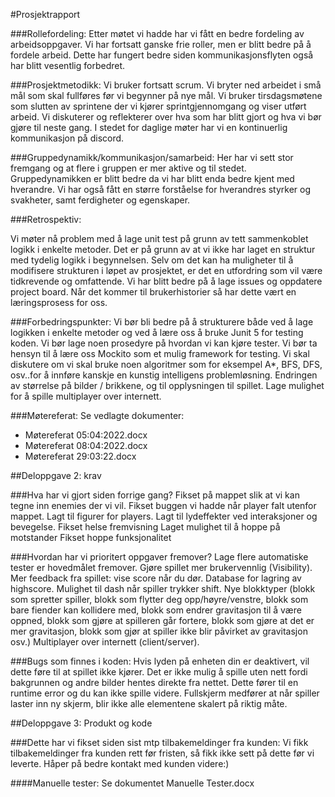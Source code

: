 #Prosjektrapport

###Rollefordeling:
Etter møtet vi hadde har vi fått en bedre fordeling av arbeidsoppgaver. Vi har fortsatt ganske frie roller, men er blitt bedre på å fordele arbeid. Dette har fungert bedre siden kommunikasjonsflyten også har blitt vesentlig forbedret.

###Prosjektmetodikk:
Vi bruker fortsatt scrum. Vi bryter ned arbeidet i små mål som skal fullføres før vi begynner på nye mål. Vi bruker tirsdagsmøtene som slutten av sprintene der vi kjører sprintgjennomgang og viser utført arbeid. Vi diskuterer og reflekterer over hva som har blitt gjort og hva vi bør gjøre til neste gang. I stedet for daglige møter har vi en kontinuerlig kommunikasjon på discord.

###Gruppedynamikk/kommunikasjon/samarbeid:
Her har vi sett stor fremgang og at flere i gruppen er mer aktive og til stedet. Gruppedynamikken er blitt bedre da vi har blitt enda bedre kjent med hverandre. Vi har også fått en større forståelse for hverandres styrker og svakheter, samt ferdigheter og egenskaper.

###Retrospektiv:

Vi møter nå problem med å lage unit test på grunn av tett sammenkoblet logikk i enkelte metoder. Det er på grunn av at vi ikke har laget en struktur med tydelig logikk i begynnelsen. Selv om det kan ha muligheter til å modifisere strukturen i løpet av prosjektet, er det en utfordring som vil være tidkrevende og omfattende.
Vi har blitt bedre på å lage issues og oppdatere project board.
Når det kommer til brukerhistorier så har dette vært en læringsprosess for oss.

###Forbedringspunkter:
Vi bør bli bedre på å strukturere både ved å lage logikken i enkelte metoder og ved å lære oss å bruke Junit 5 for testing koden.
Vi bør lage noen prosedyre på hvordan vi kan kjøre tester.
Vi bør ta hensyn til å lære oss Mockito som et mulig framework for testing.
Vi skal diskutere om vi skal bruke noen algoritmer som for eksempel A*, BFS, DFS, osv..for å innføre kanskje en kunstig intelligens problemløsning.
Endringen av størrelse på bilder / brikkene, og til opplysningen til spillet.
Lage mulighet for å spille multiplayer over internett.

###Møtereferat:
Se vedlagte dokumenter:
- Møtereferat 05:04:2022.docx
- Møtereferat 08:04:2022.docx
- Møtereferat 29:03:22.docx

##Deloppgave 2: krav

###Hva har vi gjort siden forrige gang?
Fikset på mappet slik at vi kan tegne inn enemies der vi vil.
Fikset buggen vi hadde når player falt utenfor mappet.
Lagt til figurer for players.
Lagt til lydeffekter ved interaksjoner og bevegelse.
Fikset helse fremvisning
Laget mulighet til å hoppe på motstander
Fikset hoppe funksjonalitet

###Hvordan har vi prioritert oppgaver fremover?
Lage flere automatiske tester er hovedmålet fremover.
Gjøre spillet mer brukervennlig (Visibility).
Mer feedback fra spillet: vise score når du dør.
Database for lagring av highscore.
Mulighet til dash når spiller trykker shift.
Nye blokktyper (blokk som spretter spiller, blokk som flytter deg opp/høyre/venstre, blokk som bare fiender kan kollidere med, blokk som endrer gravitasjon til å være oppned, blokk som gjøre at spilleren går fortere, blokk som gjøre at det er mer gravitasjon, blokk som gjør at spiller ikke blir påvirket av gravitasjon osv.)
Multiplayer over internett (client/server).

###Bugs som finnes i koden:
Hvis lyden på enheten din er deaktivert, vil dette føre til at spillet ikke kjører.
Det er ikke mulig å spille uten nett fordi bakgrunnen og andre bilder hentes direkte fra nettet. Dette fører til en runtime error og du kan ikke spille videre.
Fullskjerm medfører at når spiller laster inn ny skjerm, blir ikke alle elementene skalert på riktig måte.


##Deloppgave 3: Produkt og kode

###Dette har vi fikset siden sist mtp tilbakemeldinger fra kunden:
Vi fikk tilbakemeldinger fra kunden rett før fristen, så fikk ikke sett på dette før vi leverte. Håper på bedre kontakt med kunden videre:)

####Manuelle tester:
Se dokumentet Manuelle Tester.docx